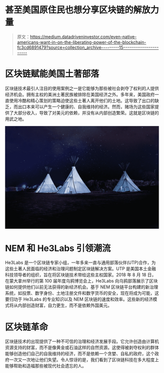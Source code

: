 # 甚至美国原住民也想分享区块链的解放力量

> 原文：<https://medium.datadriveninvestor.com/even-native-americans-want-in-on-the-liberating-power-of-the-blockchain-fc3cd6891479?source=collection_archive---------15----------------------->

# 区块链赋能美国土著部落

区块链技术最引人注目的使用案例之一是它能够为那些被社会剥夺了权利的人提供经济机会。拥有主权的美洲土著民族被排除在美国经济之外。多年来，美国政府一直使用冷酷和精心策划的策略迫使这些土著人离开他们的土地。这导致了出口的缺乏，而出口本来可以产生一个健康的、自我维持的经济。然而，赌场为这些国家提供了大部分收入，导致了对美元的依赖，并没有从内部创造繁荣。这就是区块链的用武之地。

![](img/3c2c2974e9918888228747b42f5e6029.png)

# NEM 和 He3Labs 引领潮流

He3Labs 是一个区块链专家小组，一年多来一直与通用部落伙伴(UTP)合作，为这些土著人民面临的经济和治理问题制定区块链解决方案。UTP 是美国本土金融科技领导者的组织，旨在将区块链技术带给这些主权国家。2018 年 8 月 18 日，在蒙大拿州举行的第 100 届年度乌鸦博览会上，He3Labs 向乌鸦部落展示了区块链如何提供他们以前无法获得的新经济机会。基于 NEM 区块链平台构建的新治理系统，如投票、数字身份、土地注册文件和数字货币的安全，现在将成为可能，这要归功于 He3Labs 的专业知识以及 NEM 区块链的速度和效率。这些新的经济模式将从内部创造财富，自力更生，而不是依赖外国美元。

# 区块链革命

区块链技术的出现提供了一种不可信的治理和经济发展手段。它允许创造由计算机资源支持的财富，而不是像黄金或石油这样的自然资源。这使得被剥夺权利的群体能够创造他们自己的自我维持的经济，而不是依赖一个贪婪、自私的政府，这个政府一次又一次地让他们失望。令人惊讶的是，我们看到了区块链科技在多大程度上能够帮助和造福那些被现代社会遗忘的人。